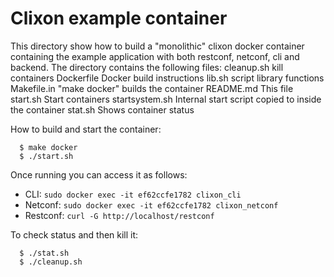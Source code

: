 # Clixon example container

This directory show how to build a "monolithic" clixon docker
container containing the example application with both restconf,
netconf, cli and backend.
The directory contains the following files:
	 cleanup.sh     kill containers
	 Dockerfile     Docker build instructions
	 lib.sh         script library functions
	 Makefile.in    "make docker" builds the container
	 README.md	This file
	 start.sh       Start containers
	 startsystem.sh Internal start script copied to inside the container
	 stat.sh        Shows container status

How to build and start the container:
```
  $ make docker
  $ ./start.sh 
```

Once running you can access it as follows:
* CLI: `sudo docker exec -it ef62ccfe1782 clixon_cli`
* Netconf: `sudo docker exec -it ef62ccfe1782 clixon_netconf`
* Restconf: `curl -G http://localhost/restconf`

To check status and then kill it:
```
  $ ./stat.sh
  $ ./cleanup.sh 
```